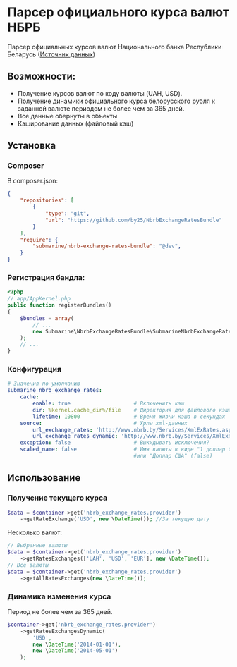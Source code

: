 Парсер официального курса валют НБРБ
====================================

Парсер официальных курсов валют Национального банка Республики Беларусь ([Источник данных](http://www.nbrb.by/statistics/Rates/XML/))

## Возможности:

- Получение курсов валют по коду валюты (UAH, USD).
- Получение динамики официального курса белорусского рубля к заданной валюте периодом не более чем за 365 дней.
- Все данные обернуты в объекты
- Кэширование данных (файловый кэш)


## Установка
### Composer

В composer.json:

```json
{
    "repositories": [
        {
            "type": "git",
            "url": "https://github.com/by25/NbrbExchangeRatesBundle"
        }
    ],
    "require": {
        "submarine/nbrb-exchange-rates-bundle": "@dev",
    }
}
```



### Регистрация бандла:

```php
<?php
// app/AppKernel.php
public function registerBundles()
{
    $bundles = array(
		// ...
		new Submarine\NbrbExchangeRatesBundle\SubmarineNbrbExchangeRatesBundle(),
	);
	// ...
}
```

### Конфигурация

```yml
# Значения по умолчанию
submarine_nbrb_exchange_rates:
    cache:
        enable: true                    # Включенить кэш
        dir: %kernel.cache_dir%/file    # Директория для файлового кэша
        lifetime: 10800                 # Время жизни кэша в секундах
    source:                             # Урлы xml-данных
        url_exchange_rates: 'http://www.nbrb.by/Services/XmlExRates.aspx'
        url_exchange_rates_dynamic: 'http://www.nbrb.by/Services/XmlExRatesDyn.aspx'
    exception: false                    # Выкидывать исключения?
    scaled_name: false                  # Имя валюты в виде "1 доллар США" (true) 
                                        #или "Доллар США" (false)
```


## Использование

### Получение текущего курса

```php
$data = $container->get('nbrb_exchange_rates.provider')
    ->getRateExchange('USD', new \DateTime()); //За текущую дату
```


Несколько валют:

```php
// Выбранные валюты
$data = $container->get('nbrb_exchange_rates.provider')
    ->getRatesExchanges(['UAH', 'USD', 'EUR'], new \DateTime());
// Все валюты
$data = $container->get('nbrb_exchange_rates.provider')
    ->getAllRatesExchanges(new \DateTime());
```


### Динамика изменения курса

 Период не более чем за 365 дней.

```php
$container->get('nbrb_exchange_rates.provider')
    ->getRatesExchangesDynamic(
        'USD', 
        new \DateTime('2014-01-01'), 
        new \DateTime('2014-05-01')
    );
```
